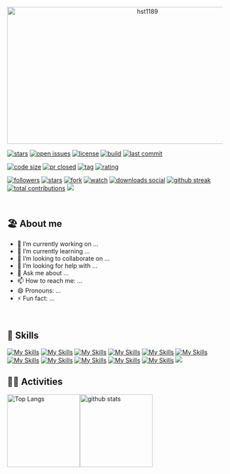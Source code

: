 <p align="center"> 
<img src="https://socialify.git.ci/hst1189/hst1189/image?description=1&descriptionEditable=%E7%8B%AC%E7%AB%8B%E5%BC%80%E5%8F%91%E8%80%85%EF%BC%8C%E5%96%9C%E6%AC%A2%E5%86%99%E4%BB%A3%E7%A0%81%EF%BC%8C%E5%96%9C%E6%AC%A2%E5%81%9A%E4%BA%A7%E5%93%81%EF%BC%8C%E5%96%9C%E6%AC%A2%E5%88%86%E4%BA%AB%E6%8A%80%E6%9C%AF%E7%9F%A5%E8%AF%86%20!&font=KoHo&forks=1&issues=1&language=1&name=1&owner=1&pattern=Circuit%20Board&pulls=1&stargazers=1&theme=Auto" alt="hst1189" width="640" height="320" />
</p>


[![stars][1]][1]
[![open issues][2]][2]
[![license][3]][3]
[![build][4]][4]
[![last commit][5]][5]

[![code size][6]][6]
[![pr closed][7]][7]
[![tag][8]][8]
[![rating][9]][9]

[![followers][10]][10]
[![stars][11]][11]
[![fork][12]][12]
[![watch][13]][13]
[![downloads social][14]][14]
[![github streak][25]][25]
[![total contributions][26]][26]
<img src="https://komarev.com/ghpvc/?username=hst1189" />

[1]: https://img.shields.io/github/stars/hst1189/custom-icon-badges?logo=star
[2]: https://img.shields.io/github/issues-raw/hst1189/custom-icon-badges?logo=issue
[3]: https://img.shields.io/github/license/hst1189/custom-icon-badges?logo=law
[4]: https://img.shields.io/github/actions/workflow/status/hst1189/custom-icon-badges/ci.yml?branch=main&logo=check-circle-fill&logoColor=white
[5]: https://img.shields.io/github/last-commit/hst1189/custom-icon-badges?logo=history&logoColor=white
[6]: https://img.shields.io/github/languages/code-size/hst1189/custom-icon-badges?logo=file-code&logoColor=white
[7]: https://img.shields.io/github/issues-pr-closed/hst1189/custom-icon-badges?color=purple&logo=git-pull-request&logoColor=white
[8]: https://img.shields.io/github/v/tag/hst1189/custom-icon-badges?logo=tag&logoColor=white
[9]: https://img.shields.io/chrome-web-store/rating/ogffaloegjglncjfehdfplabnoondfjo?logo=thumbsup&logoColor=white
[10]: https://img.shields.io/github/followers/hst1189?logo=person-add&style=social&logoColor=black
[11]: https://img.shields.io/github/stars/hst1189/custom-icon-badges?logo=star&style=social&logoColor=black
[12]: https://img.shields.io/github/forks/hst1189/custom-icon-badges?logo=fork&style=social&logoColor=black
[13]: https://img.shields.io/github/watchers/hst1189/custom-icon-badges?logo=eye&style=social&logoColor=black
[14]: https://img.shields.io/npm/dw/react-bootstrap?logo=download&style=social&label=Download&logoColor=black
[25]: https://img.shields.io/badge/dynamic/json?logo=fire&logoColor=fff&color=orange&label=github%20streak&query=%24.currentStreak.length&suffix=%20days&url=https%3A%2F%2Fstreak-stats.demolab.com%2F%3Fuser%3Dhst1189%26type%3Djson
[26]: https://img.shields.io/badge/dynamic/json?logo=graph&logoColor=fff&color=blue&label=total%20contributions&query=%24.totalContributions&url=https%3A%2F%2Fstreak-stats.demolab.com%2F%3Fuser%3Dhst1189%26type%3Djson
<br>


## 🏖️ About me
- 🔭 I’m currently working on ...
- 🌱 I’m currently learning ...
- 👯 I’m looking to collaborate on ...
- 🤔 I’m looking for help with ...
- 💬 Ask me about ...
- 📫 How to reach me: ...
- 😄 Pronouns: ...
- ⚡ Fun fact: ...
<br>


## 🌱 Skills
[![My Skills](https://skillicons.dev/icons?i=react)](https://react.dev/)
[![My Skills](https://skillicons.dev/icons?i=nextjs)](https://nextjs.org/)
[![My Skills](https://skillicons.dev/icons?i=ts)](https://www.typescriptlang.org/)
[![My Skills](https://skillicons.dev/icons?i=css)](https://developer.mozilla.org/ja/docs/Web/CSS/Reference)
[![My Skills](https://skillicons.dev/icons?i=go)](https://go.dev)
[![My Skills](https://skillicons.dev/icons?i=fastapi)](https://fastapi.tiangolo.com/)
[![My Skills](https://skillicons.dev/icons?i=aws)](https://aws.amazon.com/)
[![My Skills](https://skillicons.dev/icons?i=terraform)](https://www.terraform.io/)
[![My Skills](https://skillicons.dev/icons?i=githubactions)](https://github.com/features/actions)
[![My Skills](https://skillicons.dev/icons?i=figma)](https://www.figma.com/)
[![My Skills](https://skillicons.dev/icons?i=docker)](https://www.docker.com/)
<img src="https://skillicons.dev/icons?i=all">
<br>


## 🏃‍♀️ Activities
<img alt="Top Langs" height="170px" src="https://github-readme-stats.vercel.app/api?username=hst1189&theme=vue-dark&layout=compact" /><img alt="github stats" height="170px" src="https://github-readme-stats.vercel.app/api/top-langs/?username=hst1189&theme=vue-dark&layout=compact" />
<br>
